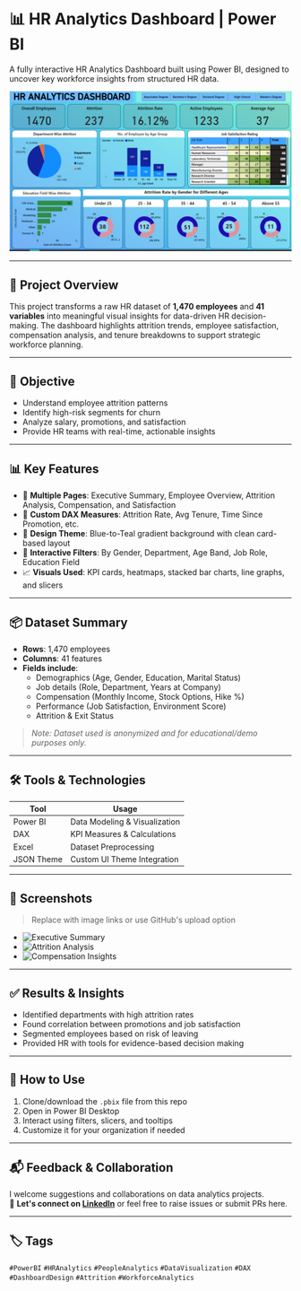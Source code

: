 # 📊 HR Analytics Dashboard | Power BI

A fully interactive HR Analytics Dashboard built using Power BI, designed to uncover key workforce insights from structured HR data.

![Dashboard Screenshot](https://github.com/shrivardhanBangale16/HR-Analytics-Dashboard/blob/a1ebd145ee1c1cbdb4e2222912d30fc64c18cbb7/Main%20Dashboard.png)

---

## 📁 Project Overview

This project transforms a raw HR dataset of **1,470 employees** and **41 variables** into meaningful visual insights for data-driven HR decision-making. The dashboard highlights attrition trends, employee satisfaction, compensation analysis, and tenure breakdowns to support strategic workforce planning.

---

## 🎯 Objective

- Understand employee attrition patterns
- Identify high-risk segments for churn
- Analyze salary, promotions, and satisfaction
- Provide HR teams with real-time, actionable insights

---

## 📊 Key Features

- 📄 **Multiple Pages**: Executive Summary, Employee Overview, Attrition Analysis, Compensation, and Satisfaction
- 🧠 **Custom DAX Measures**: Attrition Rate, Avg Tenure, Time Since Promotion, etc.
- 🎨 **Design Theme**: Blue-to-Teal gradient background with clean card-based layout
- 🔁 **Interactive Filters**: By Gender, Department, Age Band, Job Role, Education Field
- 📈 **Visuals Used**: KPI cards, heatmaps, stacked bar charts, line graphs, and slicers

---

## 📦 Dataset Summary

- **Rows**: 1,470 employees  
- **Columns**: 41 features  
- **Fields include**:
  - Demographics (Age, Gender, Education, Marital Status)
  - Job details (Role, Department, Years at Company)
  - Compensation (Monthly Income, Stock Options, Hike %)
  - Performance (Job Satisfaction, Environment Score)
  - Attrition & Exit Status

> *Note: Dataset used is anonymized and for educational/demo purposes only.*

---

## 🛠 Tools & Technologies

| Tool       | Usage                        |
|------------|------------------------------|
| Power BI   | Data Modeling & Visualization |
| DAX        | KPI Measures & Calculations  |
| Excel      | Dataset Preprocessing        |
| JSON Theme | Custom UI Theme Integration  |

---

## 📸 Screenshots

> Replace with image links or use GitHub's upload option

- ![Executive Summary](link)
- ![Attrition Analysis](link)
- ![Compensation Insights](link)

---

## ✅ Results & Insights

- Identified departments with high attrition rates
- Found correlation between promotions and job satisfaction
- Segmented employees based on risk of leaving
- Provided HR with tools for evidence-based decision making

---

## 🚀 How to Use

1. Clone/download the `.pbix` file from this repo  
2. Open in Power BI Desktop  
3. Interact using filters, slicers, and tooltips  
4. Customize it for your organization if needed

---

## 📬 Feedback & Collaboration

I welcome suggestions and collaborations on data analytics projects.  
📩 **Let's connect on [LinkedIn](www.linkedin.com/in/shrivardhan-bangale-081421321)** or feel free to raise issues or submit PRs here.

---

## 🏷️ Tags

`#PowerBI` `#HRAnalytics` `#PeopleAnalytics` `#DataVisualization` `#DAX` `#DashboardDesign` `#Attrition` `#WorkforceAnalytics`

